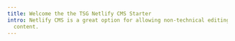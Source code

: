```yaml
---
title: Welcome the the TSG Netlify CMS Starter
intro: Netlify CMS is a great option for allowing non-technical editing of web
  content.
---
```

